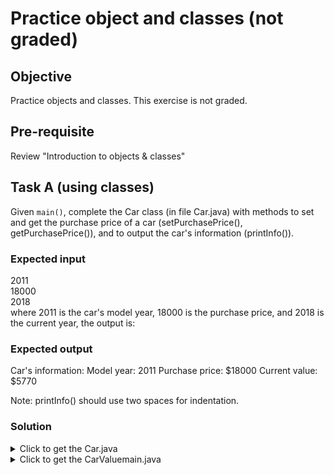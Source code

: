 # Practice object and classes (not graded)

## Objective
Practice objects and classes. This exercise is not graded.

## Pre-requisite
Review "Introduction to objects & classes"

## Task A (using classes)
Given ```main()```, complete the Car class (in file Car.java) with methods to set and get the purchase price of a car (setPurchasePrice(), getPurchasePrice()), and to output the car's information (printInfo()).

### Expected input
2011  
18000   
2018   
where 2011 is the car's model year, 18000 is the purchase price, and 2018 is the current year, the output is:

### Expected output
Car's information:
  Model year: 2011
  Purchase price: $18000
  Current value: $5770

Note: printInfo() should use two spaces for indentation.

### Solution
<details> <summary> Click to get the Car.java </summary>
<p>

``` java
public class Car {
   private int modelYear;
   // Declare purchasePrice data member (int)
   private int purchasePrice;
   private int currentValue;
   
   public void setModelYear(int userYear){
      modelYear = userYear;
   }
   
   public int getModelYear() {
      return modelYear;
   }
   
   // Define setPurchasePrice() method
   public void setPurchasePrice(int userPrice){
      purchasePrice = userPrice;
   }
   
   // Define getPurchasePrice() method
   public int getPurchasePrice() {
      return purchasePrice;
   }
   
   public void calcCurrentValue(int currentYear) {
      double depreciationRate = 0.15;
      int carAge = currentYear - modelYear;
      
      // Car depreciation formula
      currentValue = (int) 
         Math.round(purchasePrice * Math.pow((1 - depreciationRate), carAge));
   }
   
   // Define printInfo() method to output modelYear, purchasePrice, and currentValue
   public void printInfo() {
      System.out.println("Car's information:");
      System.out.println("  Model year: " + modelYear);
      System.out.println("  Purchase price: $" + purchasePrice);
      System.out.println("  Current value: $" + currentValue);
   }
}
```

</p>
</details>

<details> <summary> Click to get the CarValuemain.java </summary>
<p>

``` java
import java.util.Scanner;
import java.lang.Math;

public class CarValue {
   public static void main(String[] args) {
      Scanner scnr = new Scanner(System.in);
      
      Car myCar = new Car();
      
      int userYear = scnr.nextInt();
      int userPrice = scnr.nextInt();
      int userCurrentYear = scnr.nextInt();
      
      myCar.setModelYear(userYear);
      myCar.setPurchasePrice(userPrice);
      myCar.calcCurrentValue(userCurrentYear);
      
      myCar.printInfo();
   }
}

```
</p>
</details>




